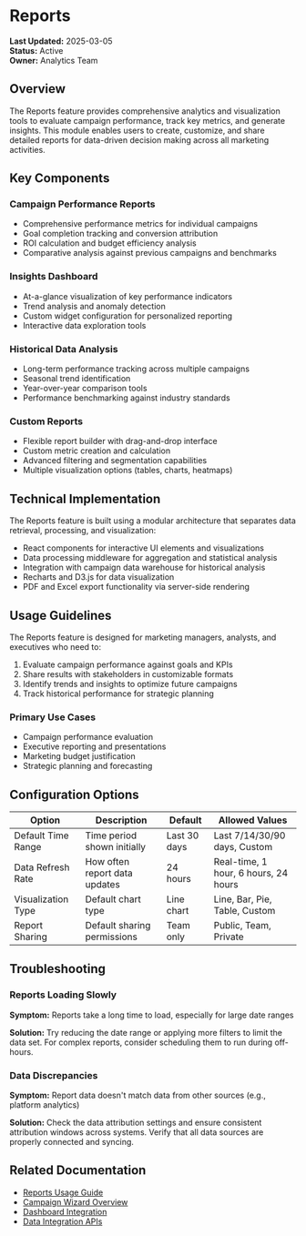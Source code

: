 # Reports

**Last Updated:** 2025-03-05  
**Status:** Active  
**Owner:** Analytics Team

## Overview

The Reports feature provides comprehensive analytics and visualization tools to evaluate campaign performance, track key metrics, and generate insights. This module enables users to create, customize, and share detailed reports for data-driven decision making across all marketing activities.

## Key Components

### Campaign Performance Reports

- Comprehensive performance metrics for individual campaigns
- Goal completion tracking and conversion attribution
- ROI calculation and budget efficiency analysis
- Comparative analysis against previous campaigns and benchmarks

### Insights Dashboard

- At-a-glance visualization of key performance indicators
- Trend analysis and anomaly detection
- Custom widget configuration for personalized reporting
- Interactive data exploration tools

### Historical Data Analysis

- Long-term performance tracking across multiple campaigns
- Seasonal trend identification
- Year-over-year comparison tools
- Performance benchmarking against industry standards

### Custom Reports

- Flexible report builder with drag-and-drop interface
- Custom metric creation and calculation
- Advanced filtering and segmentation capabilities
- Multiple visualization options (tables, charts, heatmaps)

## Technical Implementation

The Reports feature is built using a modular architecture that separates data retrieval, processing, and visualization:

- React components for interactive UI elements and visualizations
- Data processing middleware for aggregation and statistical analysis
- Integration with campaign data warehouse for historical analysis
- Recharts and D3.js for data visualization
- PDF and Excel export functionality via server-side rendering

## Usage Guidelines

The Reports feature is designed for marketing managers, analysts, and executives who need to:

1. Evaluate campaign performance against goals and KPIs
2. Share results with stakeholders in customizable formats
3. Identify trends and insights to optimize future campaigns
4. Track historical performance for strategic planning

### Primary Use Cases

- Campaign performance evaluation
- Executive reporting and presentations
- Marketing budget justification
- Strategic planning and forecasting

## Configuration Options

| Option | Description | Default | Allowed Values |
|--------|-------------|---------|---------------|
| Default Time Range | Time period shown initially | Last 30 days | Last 7/14/30/90 days, Custom |
| Data Refresh Rate | How often report data updates | 24 hours | Real-time, 1 hour, 6 hours, 24 hours |
| Visualization Type | Default chart type | Line chart | Line, Bar, Pie, Table, Custom |
| Report Sharing | Default sharing permissions | Team only | Public, Team, Private |

## Troubleshooting

### Reports Loading Slowly

**Symptom:** Reports take a long time to load, especially for large date ranges

**Solution:** Try reducing the date range or applying more filters to limit the data set. For complex reports, consider scheduling them to run during off-hours.

### Data Discrepancies

**Symptom:** Report data doesn't match data from other sources (e.g., platform analytics)

**Solution:** Check the data attribution settings and ensure consistent attribution windows across systems. Verify that all data sources are properly connected and syncing.

## Related Documentation

- [Reports Usage Guide](./usage.md)
- [Campaign Wizard Overview](../campaign-wizard/overview.md)
- [Dashboard Integration](../dashboard/overview.md)
- [Data Integration APIs](../../features-backend/apis/overview.md) 